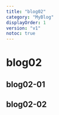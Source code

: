 ```yaml
---
title: "blog02"
category: "MyBlog"
displayOrder: 1
version: "v1"
notoc: true
---
```


# blog02

## blog02-01
## blog02-02